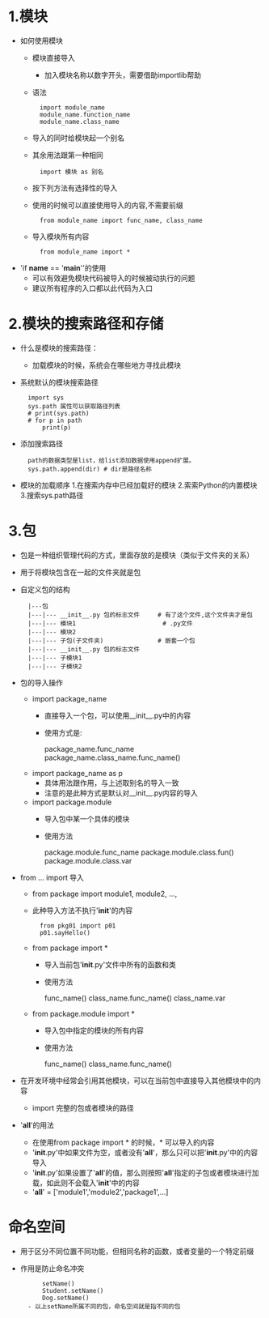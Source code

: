 # 1.模块
- 如何使用模块
    - 模块直接导入
        - 加入模块名称以数字开头，需要借助importlib帮助
    - 语法
    
            import module_name
            module_name.function_name
            module_name.class_name
    - 导入的同时给模块起一个别名
    - 其余用法跟第一种相同
    
            import 模块 as 别名
            
    - 按下列方法有选择性的导入
    - 使用的时候可以直接使用导入的内容,不需要前缀 
    
            from module_name import func_name, class_name
    - 导入模块所有内容
    
            from module_name import *
- 'if __name__ == '__main__''的使用
    - 可以有效避免模块代码被导入的时候被动执行的问题
    - 建议所有程序的入口都以此代码为入口
    
# 2.模块的搜索路径和存储
- 什么是模块的搜索路径：
    - 加载模块的时候，系统会在哪些地方寻找此模块
- 系统默认的模块搜索路径
        
        import sys
        sys.path 属性可以获取路径列表
        # print(sys.path)
        # for p in path
            print(p)
            
- 添加搜索路径
        
        path的数据类型是list，给list添加数据使用append扩展。
        sys.path.append(dir) # dir是路径名称
- 模块的加载顺序
    1.在搜索内存中已经加载好的模块
    2.索索Python的内置模块
    3.搜索sys.path路径
    
# 3.包
- 包是一种组织管理代码的方式，里面存放的是模块（类似于文件夹的关系）
- 用于将模块包含在一起的文件夹就是包
- 自定义包的结构

        |---包
        |---|--- __init__.py 包的标志文件     # 有了这个文件,这个文件夹才是包
        |---|--- 模块1                        # .py文件
        |---|--- 模块2      
        |---|--- 子包(子文件夹)               # 嵌套一个包
        |---|--- __init__.py 包的标志文件
        |---|--- 子模块1                        
        |---|--- 子模块2
- 包的导入操作
    - import package_name
        - 直接导入一个包，可以使用__init__.py中的内容
        - 使用方式是:
            
            package_name.func_name
            package_name.class_name.func_name()
    - import package_name as p
        - 具体用法跟作用，与上述取别名的导入一致
        - 注意的是此种方式是默认对__init__.py内容的导入
    - import package.module
        - 导入包中某一个具体的模块
        - 使用方法
            
            package.module.func_name
            package.module.class.fun()
            package.module.class.var
- from ... import 导入
    - from package import module1, module2, ...,
    - 此种导入方法不执行'__init__'的内容
    
            from pkg01 import p01
            p01.sayHello()
    - from package import *
        - 导入当前包'__init__.py'文件中所有的函数和类
        - 使用方法
            
            func_name()
            class_name.func_name()
            class_name.var
            
    - from package.module import *
        - 导入包中指定的模块的所有内容
        - 使用方法
                
            func_name()
            class_name.func_name()
- 在开发环境中经常会引用其他模块，可以在当前包中直接导入其他模块中的内容
    - import 完整的包或者模块的路径
    
- '__all__'的用法
    - 在使用from package import * 的时候，* 可以导入的内容
    - '__init__.py'中如果文件为空，或者没有'__all__'，那么只可以把'__init__.py'中的内容导入
    - '__init__.py'如果设置了'__all__'的值，那么则按照'__all__'指定的子包或者模块进行加载，如此则不会载入'__init__'中的内容
    - '__all__' = ['module1','module2','package1',...]
    
# 命名空间
- 用于区分不同位置不同功能，但相同名称的函数，或者变量的一个特定前缀
- 作用是防止命名冲突

            setName()
            Student.setName()
            Dog.setName()
        - 以上setName所属不同的包，命名空间就是指不同的包